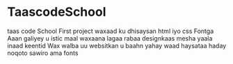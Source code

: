 # TaascodeSchool
taas code School 
First project
waxaad ku dhisaysan html iyo css
Fontga Aaan galiyey u istic maal 
waxaana lagaa rabaa designkaas mesha yaala inaad keentid
Wax walba uu websitkan u baahn yahay waad haysataa haday noqoto sawiro ama fonts 
